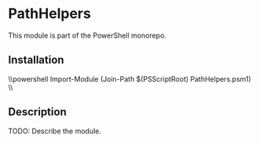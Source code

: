 # PathHelpers

This module is part of the PowerShell monorepo.

## Installation

\\\powershell
Import-Module (Join-Path $(PSScriptRoot) PathHelpers.psm1)
\\\

## Description

TODO: Describe the module.
